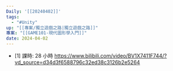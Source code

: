 ```yaml
---
Daily: '[[20240402]]'
tags:
  - "#Unity"
up: "[[專案/獨立遊戲之路|獨立遊戲之路]]"
專案: "[[GAME101-現代圖形學入門]]"
date: 2024-04-02
---
```

- [1] 課時: 28 小時
https://www.bilibili.com/video/BV1X7411F744/?vd_source=d34d3f6588796c32ed38c3126b2e5264